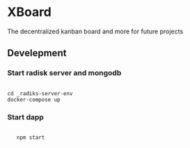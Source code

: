 # XBoard
The decentralized kanban board and more for future projects


## Develepment


### Start radisk server and mongodb 

```apacheconfig

cd _radiks-server-env
docker-compose up

```

### Start dapp

```apacheconfig

   npm start
```
